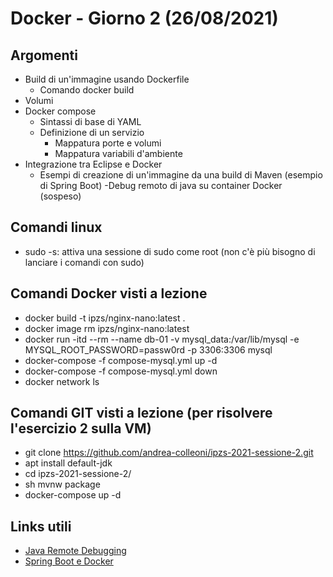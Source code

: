 # Docker - Giorno 2 (26/08/2021)

## Argomenti
- Build di un'immagine usando Dockerfile
  - Comando docker build
- Volumi
- Docker compose
  - Sintassi di base di YAML
  - Definizione di un servizio
    - Mappatura porte e volumi
    - Mappatura variabili d'ambiente
- Integrazione tra Eclipse e Docker
  - Esempi di creazione di un'immagine da una build di Maven (esempio di Spring Boot)
  -Debug remoto di java su container Docker (sospeso)

## Comandi linux
- sudo -s: attiva una sessione di sudo come root (non c'è più bisogno di lanciare i comandi con sudo)
## Comandi Docker visti a lezione
- docker build -t ipzs/nginx-nano:latest . 
- docker image rm ipzs/nginx-nano:latest
- docker run -itd --rm --name db-01 -v mysql_data:/var/lib/mysql -e MYSQL_ROOT_PASSWORD=passw0rd -p 3306:3306 mysql
- docker-compose -f compose-mysql.yml up -d
- docker-compose -f compose-mysql.yml down
- docker network ls

## Comandi GIT visti a lezione (per risolvere l'esercizio 2 sulla VM)
- git clone https://github.com/andrea-colleoni/ipzs-2021-sessione-2.git
- apt install default-jdk
- cd ipzs-2021-sessione-2/ 
- sh mvnw package
- docker-compose up -d

## Links utili
- [Java Remote Debugging](https://stackify.com/java-remote-debugging/)
- [Spring Boot e Docker](https://spring.io/guides/gs/spring-boot-docker/)
